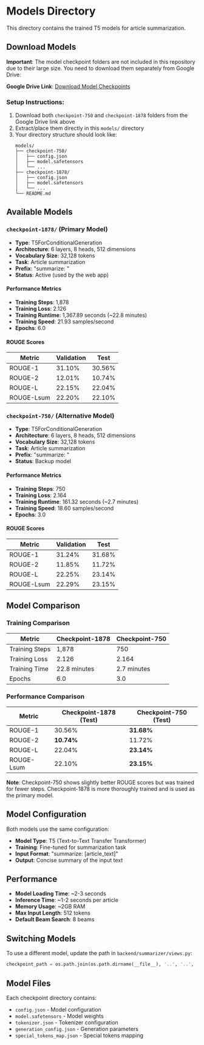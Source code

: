 # Models Directory

This directory contains the trained T5 models for article summarization.

## Download Models

**Important**: The model checkpoint folders are not included in this repository due to their large size. You need to download them separately from Google Drive:

**Google Drive Link**: [Download Model Checkpoints](https://drive.google.com/drive/folders/1i6eW70gNh1Tbv2eTfb-LP-MLPwwDUzvD?usp=sharing)

### Setup Instructions:
1. Download both `checkpoint-750` and `checkpoint-1878` folders from the Google Drive link above
2. Extract/place them directly in this `models/` directory
3. Your directory structure should look like:
   ```
   models/
   ├── checkpoint-750/
   │   ├── config.json
   │   ├── model.safetensors
   │   └── ...
   ├── checkpoint-1878/
   │   ├── config.json
   │   ├── model.safetensors
   │   └── ...
   └── README.md
   ```

## Available Models

### `checkpoint-1878/` (Primary Model)
- **Type**: T5ForConditionalGeneration
- **Architecture**: 6 layers, 8 heads, 512 dimensions
- **Vocabulary Size**: 32,128 tokens
- **Task**: Article summarization
- **Prefix**: "summarize: "
- **Status**: Active (used by the web app)

#### Performance Metrics
- **Training Steps**: 1,878
- **Training Loss**: 2.126
- **Training Runtime**: 1,367.89 seconds (~22.8 minutes)
- **Training Speed**: 21.93 samples/second
- **Epochs**: 6.0

#### ROUGE Scores
| Metric | Validation | Test |
|--------|------------|------|
| ROUGE-1 | 31.10% | 30.56% |
| ROUGE-2 | 12.01% | 10.74% |
| ROUGE-L | 22.15% | 22.04% |
| ROUGE-Lsum | 22.20% | 22.10% |

### `checkpoint-750/` (Alternative Model)
- **Type**: T5ForConditionalGeneration
- **Architecture**: 6 layers, 8 heads, 512 dimensions
- **Vocabulary Size**: 32,128 tokens
- **Task**: Article summarization
- **Prefix**: "summarize: "
- **Status**: Backup model

#### Performance Metrics
- **Training Steps**: 750
- **Training Loss**: 2.164
- **Training Runtime**: 161.32 seconds (~2.7 minutes)
- **Training Speed**: 18.60 samples/second
- **Epochs**: 3.0

#### ROUGE Scores
| Metric | Validation | Test |
|--------|------------|------|
| ROUGE-1 | 31.24% | 31.68% |
| ROUGE-2 | 11.85% | 11.72% |
| ROUGE-L | 22.25% | 23.14% |
| ROUGE-Lsum | 22.29% | 23.15% |

## Model Comparison

### Training Comparison
| Metric | Checkpoint-1878 | Checkpoint-750 |
|--------|-----------------|----------------|
| Training Steps | 1,878 | 750 |
| Training Loss | 2.126 | 2.164 |
| Training Time | 22.8 minutes | 2.7 minutes |
| Epochs | 6.0 | 3.0 |

### Performance Comparison
| Metric | Checkpoint-1878 (Test) | Checkpoint-750 (Test) |
|--------|------------------------|----------------------|
| ROUGE-1 | 30.56% | **31.68%** |
| ROUGE-2 | **10.74%** | 11.72% |
| ROUGE-L | 22.04% | **23.14%** |
| ROUGE-Lsum | 22.10% | **23.15%** |

**Note**: Checkpoint-750 shows slightly better ROUGE scores but was trained for fewer steps. Checkpoint-1878 is more thoroughly trained and is used as the primary model.

## Model Configuration

Both models use the same configuration:
- **Model Type**: T5 (Text-to-Text Transfer Transformer)
- **Training**: Fine-tuned for summarization task
- **Input Format**: "summarize: [article_text]"
- **Output**: Concise summary of the input text

## Performance

- **Model Loading Time**: ~2-3 seconds
- **Inference Time**: ~1-2 seconds per article
- **Memory Usage**: ~2GB RAM
- **Max Input Length**: 512 tokens
- **Default Beam Search**: 8 beams

## Switching Models

To use a different model, update the path in `backend/summarizer/views.py`:

```python
checkpoint_path = os.path.join(os.path.dirname(__file__), '..', '..', 'models', 'checkpoint-750')
```

## Model Files

Each checkpoint directory contains:
- `config.json` - Model configuration
- `model.safetensors` - Model weights
- `tokenizer.json` - Tokenizer configuration
- `generation_config.json` - Generation parameters
- `special_tokens_map.json` - Special tokens mapping 